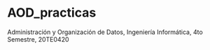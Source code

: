 # AOD_practicas
Administración y Organización de Datos, 
Ingeniería Informática, 4to Semestre,
20TE0420
